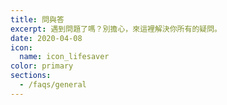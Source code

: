 ```yaml
---
title: 問與答
excerpt: 遇到問題了嗎？別擔心，來這裡解決你所有的疑問。
date: 2020-04-08
icon:
  name: icon_lifesaver
color: primary
sections:
  - /faqs/general
---
```

<!-- - /faqs/features
- /faqs/pricing
- /faqs/support -->